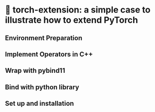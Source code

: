 # 🎇 torch-extension: a simple case to illustrate how to extend PyTorch

## Environment Preparation

## Implement Operators in C++

## Wrap with pybind11

## Bind with python library

## Set up and installation
